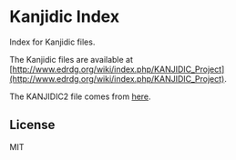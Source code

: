 # Kanjidic Index

Index for Kanjidic files.

The Kanjidic files are available at [http://www.edrdg.org/wiki/index.php/KANJIDIC_Project](http://www.edrdg.org/wiki/index.php/KANJIDIC_Project).

The KANJIDIC2 file comes from [here](http://www.edrdg.org/kanjidic/kanjidic2.xml.gz).

## License

MIT